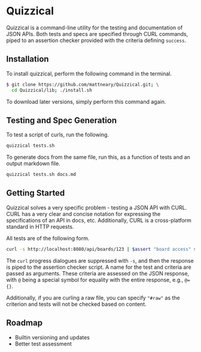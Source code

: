 Quizzical
=========
Quizzical is a command-line utility for the testing and documentation of JSON APIs. Both tests and specs are specified through CURL commands, piped to an assertion checker provided with the criteria defining `success`.

Installation
------------

To install quizzical, perform the following command in the terminal.

```sh
$ git clone https://github.com/mattneary/Quizzical.git; \
  cd Quizzical/lib; ./install.sh
```

To download later versions, simply perform this command again.

Testing and Spec Generation
---------------------------
To test a script of curls, run the following.

```sh
quizzical tests.sh
```

To generate docs from the same file, run this, as a function of tests and an output markdown file.

```sh
quizzical tests.sh docs.md
```

Getting Started
---------------
Quizzical solves a very specific problem - testing a JSON API with CURL. CURL has a very clear and concise notation for expressing the specifications of an API in docs, etc. Additionally, CURL is a cross-platform standard in HTTP requests.

All tests are of the following form.

```sh
curl -s http://localhost:8080/api/boards/123 | $assert "board access" success=true
```

The `curl` progress dialogues are suppressed with `-s`, and then the response is piped to the assertion checker script. A name for the test and criteria are passed as arguments. These criteria are assessed on the JSON response, with `@` being a special symbol for equality with the entire response, e.g., `@={}`.

Additionally, if you are curling a raw file, you can specify `"#raw"` as the criterion and tests will not be checked based on content.

Roadmap
-------
- Builtin versioning and updates
- Better test assessment